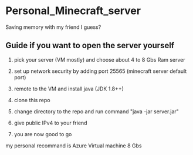 # Personal_Minecraft_server
Saving memory with my friend I guess?

## Guide if you want to open the server yourself

1. pick your server (VM mostly) and choose about 4 to 8 Gbs Ram server

3. set up network security by adding port 25565 (minecraft server default port)

2. remote to the VM and install java (JDK 1.8++)

3. clone this repo

4. change directory to the repo and run command "java -jar server.jar"

5. give public IPv4 to your friend

6. you are now good to go

my personal recommand is Azure Virtual machine 8 Gbs
